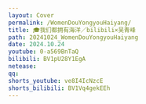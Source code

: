 ```yaml
---
layout: Cover
permalink: /WomenDouYongyouHaiyang/
title: 🎓我们都拥有海洋／bilibili×吴青峰
path: 20241024_WomenDouYongyouHaiyang
date: 2024.10.24
youtube: 0-a569BnTaQ
bilibili: BV1pU28Y1EgA
netease: 
qq: 
shorts_youtube: ve8I4IcNzcE
shorts_bilibili: BV1Vq4gekEEh
---
```

